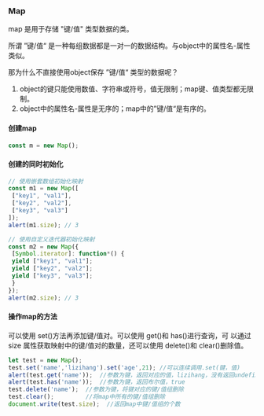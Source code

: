 ### Map



map 是用于存储 "键/值" 类型数据的类。

所谓 ”键/值“ 是一种每组数据都是一对一的数据结构。与object中的属性名-属性类似。

那为什么不直接使用object保存 ”键/值“ 类型的数据呢？

1. object的键只能使用数值、字符串或符号，值无限制；map键、值类型都无限制。
2. object中的属性名-属性是无序的；map中的”键/值“是有序的。



#### 创建map



```javascript
const m = new Map();
```



#### 创建的同时初始化



```javascript
// 使用嵌套数组初始化映射
const m1 = new Map([
 ["key1", "val1"],
 ["key2", "val2"],
 ["key3", "val3"]
]);
alert(m1.size); // 3

// 使用自定义迭代器初始化映射
const m2 = new Map({
 [Symbol.iterator]: function*() {
 yield ["key1", "val1"];
 yield ["key2", "val2"];
 yield ["key3", "val3"];
 }
});
alert(m2.size); // 3
```



#### 操作map的方法

可以使用 set()方法再添加键/值对。可以使用 get()和 has()进行查询，可 以通过 size 属性获取映射中的键/值对的数量，还可以使用 delete()和 clear()删除值。

```javascript
let test = new Map();
test.set('name','lizihang').set('age',21); //可以连续调用.set(键，值)
alert(test.get('name'));  //参数为键，返回对应的值，lizihang，没有返回undefined
alert(test.has('name'));  //参数为键，返回布尔值，true
test.delete('name');  //参数为键，将键对应的键/值组删除
test.clear();         //将map中所有的键/值组删除
document.write(test.size);  //返回map中键/值组的个数
```

